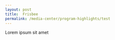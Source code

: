 ```yaml
---
layout: post
title:  Frisbee
permalink: /media-center/program-highlights/test
---
```

Lorem ipsum sit amet
